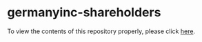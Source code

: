 # germanyinc-shareholders

To view the contents of this repository properly, please click [here](https://nbviewer.org/github/KensingtonOscupant/germanyinc-shareholders/blob/fb011f6bbcb0e9869c842cdb7253101789c7b2d9/src/exploration.ipynb).
